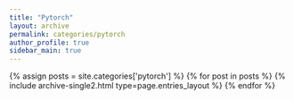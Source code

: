 ```yaml
---
title: "Pytorch"
layout: archive
permalink: categories/pytorch
author_profile: true
sidebar_main: true
---
```


{% assign posts = site.categories['pytorch'] %}
{% for post in posts %} {% include archive-single2.html type=page.entries_layout %} {% endfor %}